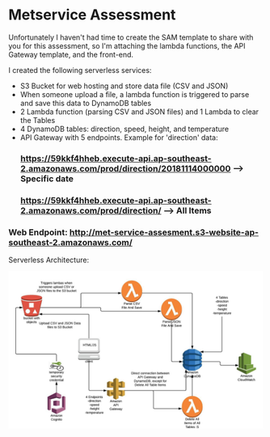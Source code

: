 # Metservice Assessment

Unfortunately I haven't had time to create the SAM template to share with you for this assessment, so I'm attaching the lambda functions, the API Gateway template, and the front-end.

I created the following serverless services:

* S3 Bucket for web hosting and store data file (CSV and JSON)
* When someone upload a file, a lambda function is triggered to parse and save this data to DynamoDB tables
* 2 Lambda function (parsing CSV and JSON files) and 1 Lambda to clear the Tables
* 4 DynamoDB tables: direction, speed, height, and temperature
* API Gateway with 5 endpoints. Example for 'direction' data:
    ### https://59kkf4hheb.execute-api.ap-southeast-2.amazonaws.com/prod/direction/20181114000000 --> Specific date
    ### https://59kkf4hheb.execute-api.ap-southeast-2.amazonaws.com/prod/direction/ --> All Items

### Web Endpoint: http://met-service-assesment.s3-website-ap-southeast-2.amazonaws.com/

Serverless Architecture:

![alt text](https://raw.githubusercontent.com/lobo-nz/metservices_serverless/master/Arch.jpeg)
